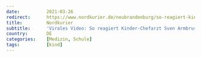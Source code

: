 ```yaml
---
date:          2021-03-26
redirect:      https://www.nordkurier.de/neubrandenburg/so-reagiert-kinder-chefarzt-sven-armbrust-auf-die-kritik-an-ihm-2642923503.html
title:         Nordkurier
subtitle:      'Virales Video: So reagiert Kinder-Chefarzt Sven Armbrust auf die Kritik an ihm'
country:       DE
categories:    [Medizin, Schule]
tags:          [kind]
---
```

